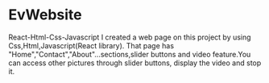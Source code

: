 # EvWebsite
React-Html-Css-Javascript
I created a web page on this project by using Css,Html,Javascript(React library). That page has "Home","Contact","About"...sections,slider buttons and video feature.You can access other pictures through slider buttons, display the video and stop it. 
